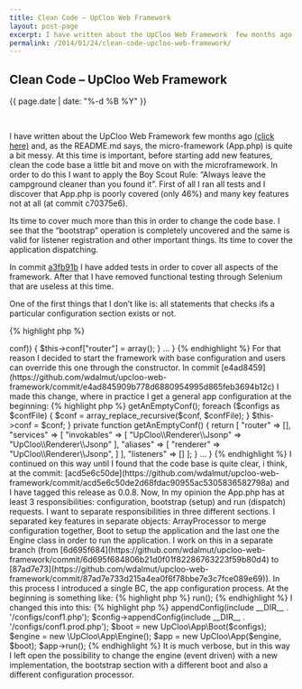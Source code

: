 ```yaml
---
title: Clean Code – UpCloo Web Framework
layout: post-page
excerpt: I have written about the UpCloo Web Framework  few months ago <a href="/2013/07/21/micro-framework-on-top-of-zf2-components/">(click here)</a> and, as the README.md says, the micro-framework (App.php) is quite a bit messy. At this time is important, before starting add new features, clean the code base a little bit and move on with the microframework. In order to do this I want to apply the Boy Scout Rule "Always leave the campground cleaner than you found it". First of all I ran all tests and I discover that App.php is poorly covered (only 46%) and many key features not at all (at commit c70375e6).
permalink: /2014/01/24/clean-code-upcloo-web-framework/
---
```


## Clean Code – UpCloo Web Framework

<p class="small text-center">{{ page.date | date: "%-d %B %Y" }}</p>
<div>&nbsp;</div>

I have written about the UpCloo Web Framework  few months ago [(click here)](/2013/07/21/micro-framework-on-top-of-zf2-components/) and, as the README.md says, the micro-framework (App.php) is quite a bit messy. At this time is important, before starting add new features, clean the code base a little bit and move on with the microframework. In order to do this I want to apply the Boy Scout Rule: “Always leave the campground cleaner than you found it”. First of all I ran all tests and I discover that App.php is poorly covered (only 46%) and many key features not at all (at commit c70375e6).


Its time to cover much more than this in order to change the code base. I see that the “bootstrap” operation is completely uncovered and the same is valid for listener registration and other important things. Its time to cover the application dispatching.

In commit [a3fb91b](https://github.com/wdalmut/upcloo-web-framework/commit/a3fb91b42a20b3335758eb1c24a4a27916dbaa30) I have added tests in order to cover all aspects of the framework. After that I have removed functional testing through Selenium that are useless at this time.

One of the first things that I don’t like is: all statements that checks ifs a particular configuration section exists or not.

{% highlight php %}
<?php
private function registerRouter() {
    if (!array_key_exists("router", $this->conf)) {
        $this->conf["router"] = array();
    }
    ...
}
{% endhighlight %}

For that reason I decided to start the framework with base configuration and users can override this one through the constructor. In commit [e4ad8459](https://github.com/wdalmut/upcloo-web-framework/commit/e4ad845909b778d6880954995d865feb3694b12c) I made this change, where in practice I get a general app configuration at the beginning:

{% highlight php %}
<?php
class App
    ...

    public function __construct(array $configs)
    {
        $conf = $this->getAnEmptyConf();
        foreach ($configs as $confFile) {
            $conf = array_replace_recursive($conf, $confFile);
        }
        $this->conf = $conf;
    }

    private function getAnEmptyConf()
    {
        return [
            "router" => [],
            "services" => [
                "invokables" => [
                    "UpCloo\\Renderer\\Jsonp" => "UpCloo\\Renderer\\Jsonp"
                ],
                "aliases" => [
                    "renderer" => "UpCloo\\Renderer\\Jsonp",
                ]
            ],
            "listeners" => []
        ];
    }
    ...
}
{% endhighlight %}

I continued on this way until I found that the code base is quite clear, i think, at the commit: [acd5e6c50de](https://github.com/wdalmut/upcloo-web-framework/commit/acd5e6c50de2d68fdac90955ac5305836582798a) and I have tagged this release as 0.0.8.

Now, In my opinion the App.php has at least 3 responsibilities: configuration, bootstrap (setup) and run (dispatch) requests. I want to separate responsibilities in three different sections.

I separated key features in separate objects: ArrayProcessor to merge configuration together, Boot to setup the application and the last one the Engine class in order to run the application. I work on this in a separate branch (from [6d695f684](https://github.com/wdalmut/upcloo-web-framework/commit/6d695f684806b21d0f01f82286763223f59b80d4) to [87ad7e73](https://github.com/wdalmut/upcloo-web-framework/commit/87ad7e733d215a4ea0f6f78bbe7e3c7fce089e69)). In this process I introduced a single BC, the app configuration process. At the beginning is something like:

{% highlight php %}
<?php
$app = new \UpCloo\App([
    include __DIR__ . '/config/conf1.php',
    include __DIR__ . '/config/conf1.prod.php',
]);

$app->run();
{% endhighlight %}

I changed this into this:

{% highlight php %}
<?php
$config = new UpCloo\App\Config\ArrayProcessor();
$config->appendConfig(include __DIR__ . '/configs/conf1.php');
$config->appendConfig(include __DIR__ . '/configs/conf1.prod.php');

$boot = new UpCloo\App\Boot($configs);

$engine = new \UpCloo\App\Engine();

$app = new UpCloo\App($engine, $boot);
$app->run();
{% endhighlight %}

It is much verbose, but in this way I left open the possibility to change the engine (event driven) with a new implementation, the bootstrap section with a different boot and also a different configuration processor.

